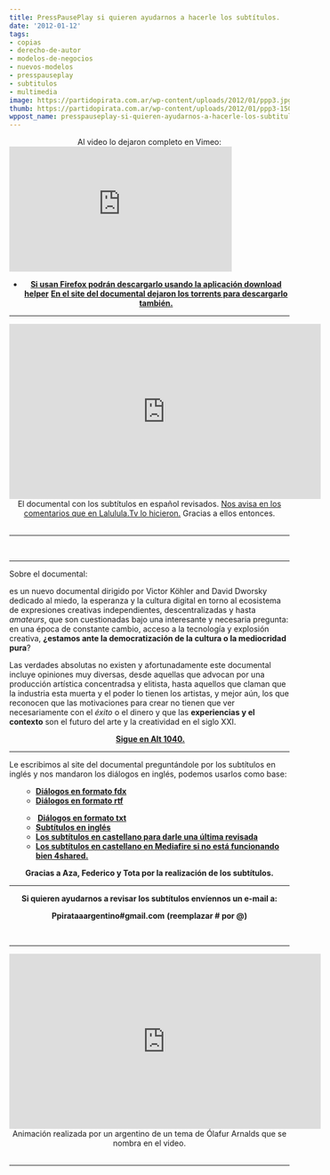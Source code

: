 ```yaml
---
title: PressPausePlay si quieren ayudarnos a hacerle los subtítulos.
date: '2012-01-12'
tags:
- copias
- derecho-de-autor
- modelos-de-negocios
- nuevos-modelos
- presspauseplay
- subtitulos
- multimedia
image: https://partidopirata.com.ar/wp-content/uploads/2012/01/ppp3.jpg
thumb: https://partidopirata.com.ar/wp-content/uploads/2012/01/ppp3-150x150.jpg
wppost_name: presspauseplay-si-quieren-ayudarnos-a-hacerle-los-subtitulos
---
```


<center>Al video lo dejaron completo en Vimeo:</center><iframe src="http://player.vimeo.com/video/34608191?title=0&amp;byline=0&amp;portrait=0" frameborder="0" width="400" height="225"></iframe>
<ul>
	<li style="text-align: center;"><strong><a href="https://addons.mozilla.org/es-es/firefox/addon/video-downloadhelper/" target="_blank">Si usan Firefox podrán descargarlo usando la aplicación download helper</a></strong>
<strong> <a href="http://www.presspauseplay.com/" target="_blank">En el site del documental dejaron los torrents para descargarlo también.</a></strong></li>
</ul>

<hr />

<center>
<iframe src="http://www.youtube.com/embed/AVjnDKO-8OQ" frameborder="0" width="560" height="315"></iframe>
El documental con los subtítulos en español revisados.
<a href="http://lalulula.tv/documental-2/presspauseplay" target="_blank">Nos avisa en los comentarios que en Lalulula.Tv lo hicieron.</a>
Gracias a ellos entonces.</center>&nbsp;

<hr />

&nbsp;

<hr />

Sobre el documental:

es un nuevo documental dirigido por Victor Köhler and David Dworsky dedicado al miedo, la esperanza y la cultura digital en torno al ecosistema de expresiones creativas independientes, descentralizadas y hasta <em>amateurs</em>, que son cuestionadas bajo una interesante y necesaria pregunta: en una época de constante cambio, acceso a la tecnología y explosión creativa, <strong>¿estamos ante la democratización de la cultura o la mediocridad pura</strong>?

Las verdades absolutas no existen y afortunadamente este documental incluye opiniones muy diversas, desde aquellas que advocan por una producción artística concentradsa y elitista, hasta aquellos que claman que la industria esta muerta y el poder lo tienen los artistas, y mejor aún, los que reconocen que las motivaciones para crear no tienen que ver necesariamente con el <em>éxito</em> o el dinero y que las <strong>experiencias y el contexto</strong> son el futuro del arte y la creatividad en el siglo XXI.
<p style="text-align: center;"><strong> <a href="http://alt1040.com/2011/09/pressplaypause-democratizacion-cultural-o-mediocridad" target="_blank">Sigue en Alt 1040.</a></strong></p>


<hr />

Le escribimos al site del documental preguntándole por los subtítulos en inglés y nos mandaron los diálogos en inglés, podemos usarlos como base:
<ul>
<ul>
	<li><strong><a href="http://www.4shared.com/file/wcoE2NJT/PressPausePlay_transcript.html" target="_blank">Diálogos en formato fdx</a></strong></li>
	<li><strong><a href="http://www.4shared.com/office/lm683s7D/PressPausePlay_transcript.html" target="_blank">Diálogos en formato rtf</a></strong></li>
</ul>
</ul>
<ul>
<ul>
	<li><strong> <a href="http://www.4shared.com/office/Td0utrXe/PressPausePlay_transcript.html" target="_blank">Diálogos en formato txt</a></strong></li>
	<li><strong><a href="http://www.4shared.com/office/IdGak7RI/PressPausePlay_transcripten.html" target="_blank">Subtítulos en inglés</a></strong></li>
	<li><strong><a href="http://www.4shared.com/office/bqVTEqW2/PressPausePlay_transcriptenz4.html" target="_blank">Los subtítulos en castellano para darle una última revisada</a></strong></li>
	<li><strong><a href="http://www.mediafire.com/?ie0lr6j4qjh355q" target="_blank">Los subtítulos en castellano en Mediafire si no está funcionando bien 4shared.</a></strong></li>
</ul>
</ul>
<p style="text-align: center;"><strong> Gracias a Aza, Federico y Tota por la realización de los subtítulos.</strong></p>


<hr />
<p style="text-align: center;"><strong>Si quieren ayudarnos a revisar los subtítulos envíennos un e-mail a:</strong></p>
<p style="text-align: center;"><strong>Ppirataaargentino#gmail.com</strong>
<strong> (reemplazar # por @)</strong></p>
&nbsp;

<hr />

<center>
<iframe src="http://www.youtube.com/embed/Q5vUSg6c1jE" frameborder="0" width="560" height="315"></iframe>
Animación realizada por un argentino de un tema de Ólafur Arnalds que se nombra en el video.</center>&nbsp;

<hr />
